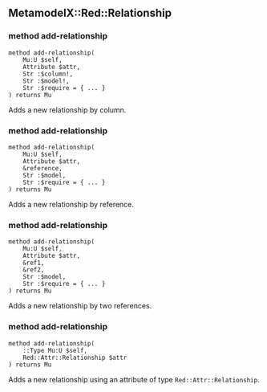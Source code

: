 MetamodelX::Red::Relationship
-----------------------------

### method add-relationship

```perl6
method add-relationship(
    Mu:U $self,
    Attribute $attr,
    Str :$column!,
    Str :$model!,
    Str :$require = { ... }
) returns Mu
```

Adds a new relationship by column.

### method add-relationship

```perl6
method add-relationship(
    Mu:U $self,
    Attribute $attr,
    &reference,
    Str :$model,
    Str :$require = { ... }
) returns Mu
```

Adds a new relationship by reference.

### method add-relationship

```perl6
method add-relationship(
    Mu:U $self,
    Attribute $attr,
    &ref1,
    &ref2,
    Str :$model,
    Str :$require = { ... }
) returns Mu
```

Adds a new relationship by two references.

### method add-relationship

```perl6
method add-relationship(
    ::Type Mu:U $self,
    Red::Attr::Relationship $attr
) returns Mu
```

Adds a new relationship using an attribute of type `Red::Attr::Relationship`.

